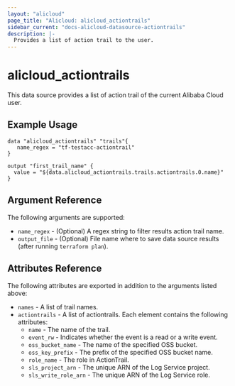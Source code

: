 ```yaml
---
layout: "alicloud"
page_title: "Alicloud: alicloud_actiontrails"
sidebar_current: "docs-alicloud-datasource-actiontrails"
description: |-
  Provides a list of action trail to the user.
---
```


# alicloud\_actiontrails

This data source provides a list of action trail of the current Alibaba Cloud user.

## Example Usage

```
data "alicloud_actiontrails" "trails"{
   name_regex = "tf-testacc-actiontrail"
}

output "first_trail_name" {
  value = "${data.alicloud_actiontrails.trails.actiontrails.0.name}"
}
```

## Argument Reference

The following arguments are supported:

* `name_regex` - (Optional) A regex string to filter results action trail name.
* `output_file` - (Optional) File name where to save data source results (after running `terraform plan`).

## Attributes Reference

The following attributes are exported in addition to the arguments listed above:

* `names` - A list of trail names.
* `actiontrails` - A list of actiontrails. Each element contains the following attributes:
  * `name` - The name of the trail.
  * `event_rw` - Indicates whether the event is a read or a write event.
  * `oss_bucket_name` - The name of the specified OSS bucket.
  * `oss_key_prefix` - The prefix of the specified OSS bucket name.
  * `role_name` - The role in ActionTrail.
  * `sls_project_arn` - The unique ARN of the Log Service project.
  * `sls_write_role_arn` - The unique ARN of the Log Service role.